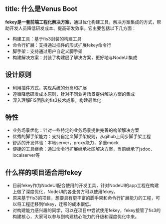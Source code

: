 title: 什么是Venus Boot
---

**fekey是一套前端工程化解决方案**，通过优化构建工具，解决方案集成的方式，帮助开发人员降低研发成本、提高研发效率。它主要包括以下几方面：

* 构建工具：基于fis3封装的构建工具
* 命令行扩展：支持通过插件的形式扩展fekey命令行
* 脚手架：支持通过用户自定义脚手架
* 构建解决方案：封装了构建层了解决方案，更好地与NodeUI集成

## 设计原则

* 利用插件方式，实现系统的分离和扩展
* 遵循降低研发成本原则，针对不同业务场景提供解决方案的集成
* 深入理解FIS团队的fis3技术成果，构建最优化

## 特性

* 业务场景优化：针对一些特定的业务场景提供完善的构架解决方案
* 优秀的脚手架能力：支持自定义脚手架规则，从gihub上同步脚手架工程
* 舒适的开发体验：本地server，proxy能力，多重mock
* 便捷的工具继承：通过命令行扩展继承社区解决方案，当前继承了jsdoc、localserver等

## 什么样的项目适合用fekey

* 目前fekey作为NodeUI配合使用的开发工具，针对NodeUI的app工程在构建上做了深度优化，NodeUI的各业务方可以使用fekey。
* 原来基于fis3的项目，想要具有更丰富的脚手架和命令行扩展能力的工程，可以将工程迁移到fekey，迁移的成本很低。
* 对构建能力感兴趣的同学，可以在项目中尝试使用fekey，fekey接管了fis3的构建核心，大家可以参与到构建核心能力的升级和深度优化中来。